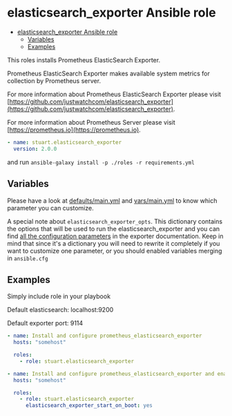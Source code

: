 # elasticsearch_exporter Ansible role

- [elasticsearch_exporter Ansible role](#elasticsearchexporter-ansible-role)
  - [Variables](#variables)
  - [Examples](#examples)

This roles installs Prometheus ElasticSearch Exporter.

Prometheus ElasticSearch Exporter makes available system metrics for collection by Prometheus server.

For more information about Prometheus ElasticSearch Exporter please visit
[https://github.com/justwatchcom/elasticsearch_exporter](https://github.com/justwatchcom/elasticsearch_exporter).

For more information about Prometheus Server please visit
[https://prometheus.io](https://prometheus.io).

```YAML
- name: stuart.elasticsearch_exporter
  version: 2.0.0
```

and run `ansible-galaxy install -p ./roles -r requirements.yml`

## Variables

Please have a look at [defaults/main.yml](defaults/main.yml) and [vars/main.yml](vars/main.yml) to know which parameter you can customize.

A special note about `elasticsearch_exporter_opts`. This dictionary contains the options that will be used to run the elasticsearch_exporter
and you can find [all the configuration parameters](https://github.com/justwatchcom/elasticsearch_exporter#configuration) in the exporter documentation.
Keep in mind that since it's a dictionary you will need to rewrite it completely if you want to customize one parameter,
or you should enabled variables merging in `ansible.cfg`


## Examples

Simply include role in your playbook

Default elasticsearch: localhost:9200

Default exporter port: 9114

```YAML
- name: Install and configure prometheus_elasticsearch_exporter
  hosts: "somehost"

  roles:
    - role: stuart.elasticsearch_exporter
```

```YAML
- name: Install and configure prometheus_elasticsearch_exporter and enable start on boot.
  hosts: "somehost"

  roles:
    - role: stuart.elasticsearch_exporter
      elasticsearch_exporter_start_on_boot: yes
```
